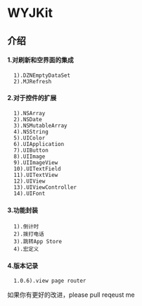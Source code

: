 # WYJKit

## 介绍
#### 1.对刷新和空界面的集成
      1).DZNEmptyDataSet
      2).MJRefresh

#### 2.对于控件的扩展
      1).NSArray
      2).NSDate
      3).NSMutableArray
      4).NSString
      5).UIColor
      6).UIApplication
      7).UIButton
      8).UIImage
      9).UIImageView
      10).UITextField
      11).UITextView
      12).UIView
      13).UIViewController
      14).UIFont
      
#### 3.功能封装
      1).倒计时
      2).拨打电话
      3).跳转App Store
      4).宏定义

#### 4.版本记录
      1.0.6).view page router








如果你有更好的改进，please pull reqeust me 
